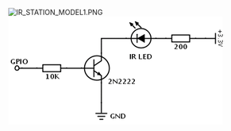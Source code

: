 ![IR_STATION_MODEL1.PNG](https://bitbucket.org/repo/86Rb8B/images/2365154433-IR_STATION_MODEL1.PNG)
![led_transmit.png](led_transmit.png)

